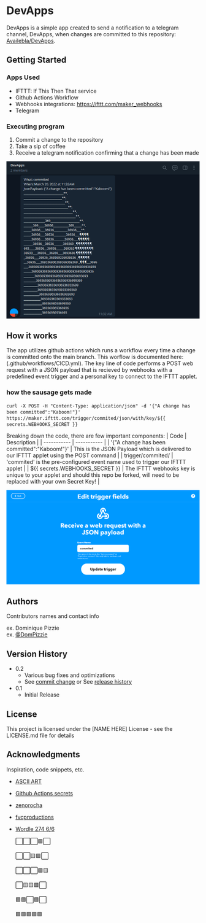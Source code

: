 # DevApps

DevApps is a simple app created to send a notification to a telegram channel, DevApps, when changes are committed to this repository: [Availebla/DevApps](https://github.com/Availebla/DevApps).

## Getting Started

### Apps Used

* IFTTT: If This Then That service
* Github Actions Workflow
* Webhooks integrations: https://ifttt.com/maker_webhooks
* Telegram

### Executing program

1. Commit a change to the repository
2. Take a sip of coffee
3. Receive a telegram notification confirming that a change has been made

![Image](images/TelegramNotification.png)

## How it works

The app utilizes github actions which runs a workflow every time a change is committed onto the main branch. This worflow is documented here: (.github/workflows/CICD.yml). The key line of code performs a POST web request with a JSON payload that is recieved by webhooks with a predefined event trigger and a personal key to connect to the IFTTT applet.

### how the sausage gets made
```
curl -X POST -H "Content-Type: application/json" -d '{"A change has been committed":"Kaboom!"}' https://maker.ifttt.com/trigger/commited/json/with/key/${{ secrets.WEBHOOKS_SECRET }}
```
Breaking down the code, there are few important components:
| Code | Description |
| ----------- | ----------- |
| '{"A change has been committed":"Kaboom!"}' | This is the JSON Payload which is delivered to our IFTTT applet using the POST command |
| trigger/commited/ | 'commited' is the pre-configured event name used to trigger our IFTTT applet |
| ${{ secrets.WEBHOOKS_SECRET }} | The IFTTT webhooks key is unique to your applet and should this repo be forked, will need to be replaced with your own Secret Key! |

![Image](images/WebhooksTrigger.png)

## Authors

Contributors names and contact info

ex. Dominique Pizzie  
ex. [@DomPizzie](https://twitter.com/dompizzie)

## Version History

* 0.2
    * Various bug fixes and optimizations
    * See [commit change]() or See [release history]()
* 0.1
    * Initial Release

## License

This project is licensed under the [NAME HERE] License - see the LICENSE.md file for details

## Acknowledgments

Inspiration, code snippets, etc.
* [ASCII ART](https://text-symbols.com/ascii-art/)
* [Github Actions secrets](https://www.youtube.com/watch?v=WuWsg0Ldess)
* [zenorocha](https://gist.github.com/zenorocha/4526327)
* [fvcproductions](https://gist.github.com/fvcproductions/1bfc2d4aecb01a834b46)
* [Wordle 274 6/6](https://www.nytimes.com/games/wordle/index.html)

  ⬜⬜⬜🟩⬜

  ⬜⬜🟨🟩⬜

  ⬜⬜⬜🟩🟨

  ⬜🟨🟨🟩⬜

  🟩🟩⬜🟩⬜

  🟩🟩🟩🟩🟩
